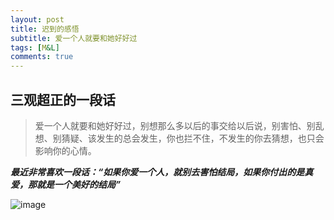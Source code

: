 ```yaml
---
layout: post
title: 迟到的感悟
subtitle: 爱一个人就要和她好好过
tags: [M&L]
comments: true
---
```


## 三观超正的一段话

>爱一个人就要和她好好过，别想那么多以后的事交给以后说，别害怕、别乱想、别猜疑、该发生的总会发生，你也拦不住，不发生的你去猜想，也只会影响你的心情。

***最近非常喜欢一段话：“如果你爱一个人，就别去害怕结局，如果你付出的是真爱，那就是一个美好的结局”***

![image](https://gitee.com/clggxxx/images/raw/master/pic/20210914/084540169-1.jpg)